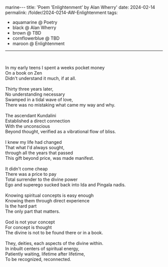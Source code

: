 marine---
title: 'Poem &#8217;Enlightenment&#8217; by Alan Wherry'
date: 2024-02-14
permalink: /folder/2024-0214-AW-Enlightenment
tags:
  - aquamarine @ Poetry
  - black @ Alan Wherry
  - brown @ TBD
  - cornflowerblue @ TBD
  - maroon @ Enlightenment
---

<br>

<p>
In my early teens I spent a weeks pocket money<br>
On a book on Zen<br>
Didn't understand it much, if at all.<br>
<br>
Thirty three years later,<br>
No understanding necessary<br>
Swamped in a tidal wave of love,<br>
There was no mistaking what came my way and why.<br>
<br>
The ascendant Kundalini<br>
Established a direct connection<br>
With the unconscious<br>
Beyond thought, verified as a vibrational flow of bliss.<br>
<br>
I knew my life had changed<br>
That what I'd always sought,<br>
through all the years that passed<br>
This gift beyond price, was made manifest.<br>
<br>
It didn't come cheap<br>
There was a price to pay<br>
Total surrender to the divine power<br>
Ego and superego sucked back into Ida and Pingala nadis.<br>
<br>
Knowing spiritual concepts is easy enough<br>
Knowing them through direct experience<br>
Is the hard part<br>
The only part that matters.<br>
<br>
God is not your concept<br>
For concept is thought<br>
The divine is not to be found there or in a book.<br>
<br>
They, deities, each aspects of the divine within.<br>
In inbuilt centers of spiritual energy,<br>
Patiently waiting, lifetime after lifetime,<br>
To be recognized, reconnected.<br>
</p>
